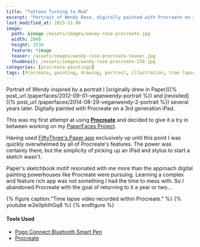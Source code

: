 ```yaml
---
title: "Tattoos Turning to Mud"
excerpt: "Portrait of Wendy Rose, digitally painted with Procreate on an iPad."
last_modified_at: 2015-11-06
image: 
  path: &image /assets/images/wendy-rose-procreate.jpg
  width: 2048
  height: 1536
  feature: *image
  teaser: /assets/images/wendy-rose-procreate-teaser.jpg
  thumbnail: /assets/images/wendy-rose-procreate-250.jpg
categories: [procreate-paintings]
tags: [Procreate, painting, drawing, portrait, illustration, time lapse]
---
```


Portrait of Wendy inspired by a portrait I [originally drew in Paper]({% post_url /paperfaces/2012-09-01-veganwendy-portrait %}) and [revisited]({% post_url /paperfaces/2014-08-29-veganwendy-2-portrait %}) several years later. Digitally painted with Procreate on a 3rd generation iPad. 

This was my first attempt at using [**Procreate**](http://procreate.si/) and decided to give it a try in between working on my [PaperFaces Project](/paperfaces/).

Having used [FiftyThree's Paper app](http://www.fiftythree.com/) exclusively up until this point I was quickly overwhelmed by all of Procreate's features. The power was certainly there, but the simplicity of picking up an iPad and stylus to start a sketch wasn't.

Paper's sketchbook motif resonated with me more than the approach digital painting powerhouses like Procreate were pursuing. Learning a complex and feature rich app was not something I had the time to mess with. So I abandoned Procreate with the goal of returning to it a year or two...

{% figure caption:"Time lapse video recorded within Procreate." %}
{% youtube w2e0phIhGq8 %}
{% endfigure %}

#### Tools Used

- [Pogo Connect Bluetooth Smart Pen](http://www.amazon.com/gp/product/B009K448L4/ref=as_li_ss_tl?ie=UTF8&camp=1789&creative=390957&creativeASIN=B009K448L4&linkCode=as2&tag=mademist-20)
- [Procreate](http://procreate.si/)
